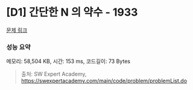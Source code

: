 # [D1] 간단한 N 의 약수 - 1933 

[문제 링크](https://swexpertacademy.com/main/code/problem/problemDetail.do?contestProbId=AV5PhcWaAKIDFAUq) 

### 성능 요약

메모리: 58,504 KB, 시간: 153 ms, 코드길이: 73 Bytes



> 출처: SW Expert Academy, https://swexpertacademy.com/main/code/problem/problemList.do